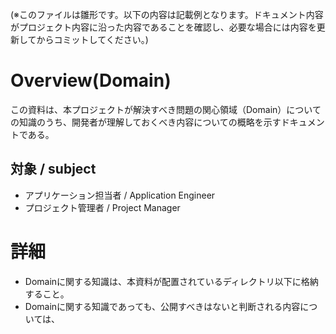 (※このファイルは雛形です。以下の内容は記載例となります。ドキュメント内容がプロジェクト内容に沿った内容であることを確認し、必要な場合には内容を更新してからコミットしてください。)

# Overview(Domain)
この資料は、本プロジェクトが解決すべき問題の関心領域（Domain）についての知識のうち、開発者が理解しておくべき内容についての概略を示すドキュメントである。

## 対象 / subject
- アプリケーション担当者 / Application Engineer
- プロジェクト管理者 / Project Manager

# 詳細
- Domainに関する知識は、本資料が配置されているディレクトリ以下に格納すること。
- Domainに関する知識であっても、公開すべきはないと判断される内容については、
